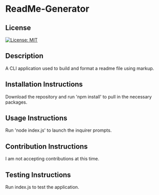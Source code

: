 
   # ReadMe-Generator

   ## License
   [![License: MIT](https://img.shields.io/badge/License-MIT-yellow.svg)](https://opensource.org/licenses/MIT)
   
   ## Description
   A CLI application used to build and format a readme file using markup.

   ## Installation Instructions
   Download the repository and run 'npm install' to pull in the necessary packages.

   ## Usage Instructions
   Run 'node index.js' to launch the inquirer prompts.

   ## Contribution Instructions
   I am not accepting contributions at this time.

   ## Testing Instructions
   Run index.js to test the application.
   